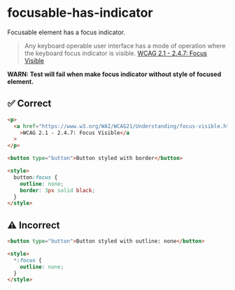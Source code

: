 # focusable-has-indicator

Focusable element has a focus indicator.

> Any keyboard operable user interface has a mode of operation where the keyboard focus indicator is visible. [WCAG 2.1 - 2.4.7: Focus Visible](https://www.w3.org/WAI/WCAG21/Understanding/focus-visible.html)

**WARN: Test will fail when make focus indicator without style of focused element.**

## :white_check_mark: Correct

```html
<p>
  <a href="https://www.w3.org/WAI/WCAG21/Understanding/focus-visible.html"
    >WCAG 2.1 - 2.4.7: Focus Visible</a
  >
</p>
```

```html
<button type="button">Button styled with border</button>

<style>
  button:focus {
    outline: none;
    border: 3px solid black;
  }
</style>
```

## :warning: Incorrect

```html
<button type="button">Button styled with outline: none</button>

<style>
  *:focus {
    outline: none;
  }
</style>
```

